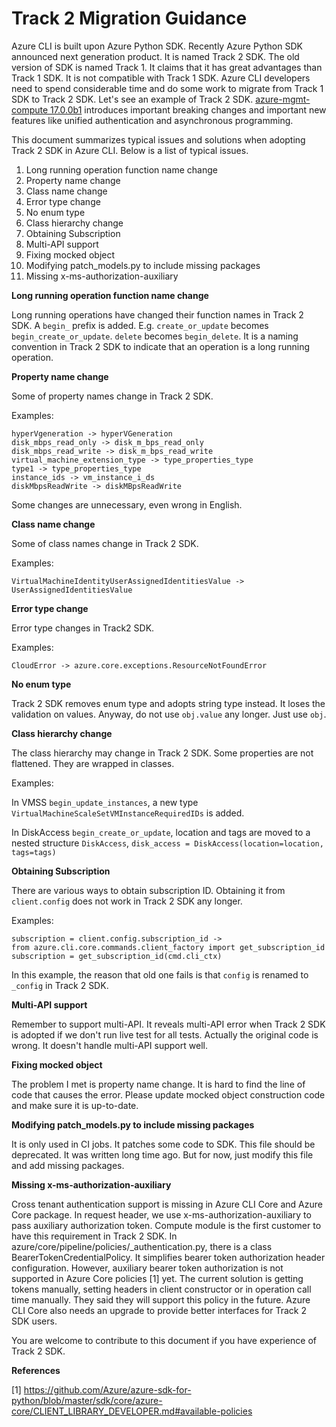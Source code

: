 # Track 2 Migration Guidance

Azure CLI is built upon Azure Python SDK. Recently Azure Python SDK announced next generation product. It is named Track 2 SDK. The old version of SDK is named Track 1. It claims that it has great advantages than Track 1 SDK. It is not compatible with Track 1 SDK. Azure CLI developers need to spend considerable time and do some work to migrate from Track 1 SDK to Track 2 SDK. Let's see an example of Track 2 SDK. [azure-mgmt-compute 17.0.0b1](https://pypi.org/project/azure-mgmt-compute/17.0.0b1/) introduces important breaking changes and important new features like unified authentication and asynchronous programming.

This document summarizes typical issues and solutions when adopting Track 2 SDK in Azure CLI. Below is a list of typical issues.

1. Long running operation function name change
2. Property name change
3. Class name change
4. Error type change
5. No enum type
6. Class hierarchy change
7. Obtaining Subscription
8. Multi-API support
9. Fixing mocked object
10. Modifying patch_models.py to include missing packages
11. Missing x-ms-authorization-auxiliary

**Long running operation function name change**

Long running operations have changed their function names in Track 2 SDK. A `begin_` prefix is added. E.g. `create_or_update` becomes `begin_create_or_update`. `delete` becomes `begin_delete`. It is a naming convention in Track 2 SDK to indicate that an operation is a long running operation.

**Property name change**

Some of property names change in Track 2 SDK.

Examples:

```
hyperVgeneration -> hyperVGeneration
disk_mbps_read_only -> disk_m_bps_read_only
disk_mbps_read_write -> disk_m_bps_read_write
virtual_machine_extension_type -> type_properties_type
type1 -> type_properties_type
instance_ids -> vm_instance_i_ds
diskMbpsReadWrite -> diskMBpsReadWrite
```

Some changes are unnecessary, even wrong in English.

**Class name change**

Some of class names change in Track 2 SDK.

Examples:

```
VirtualMachineIdentityUserAssignedIdentitiesValue -> UserAssignedIdentitiesValue
```

**Error type change**

Error type changes in Track2 SDK.

Examples:

```
CloudError -> azure.core.exceptions.ResourceNotFoundError
```

**No enum type**

Track 2 SDK removes enum type and adopts string type instead. It loses the validation on values. Anyway, do not use `obj.value` any longer. Just use `obj`.

**Class hierarchy change**

The class hierarchy may change in Track 2 SDK. Some properties are not flattened. They are wrapped in classes. 

Examples:

In VMSS `begin_update_instances`, a new type `VirtualMachineScaleSetVMInstanceRequiredIDs` is added.

In DiskAccess `begin_create_or_update`, location and tags are moved to a nested structure `DiskAccess`, `disk_access = DiskAccess(location=location, tags=tags)`

**Obtaining Subscription**

There are various ways to obtain subscription ID. Obtaining it from `client.config` does not work in Track 2 SDK any longer.

Examples:

```
subscription = client.config.subscription_id ->
from azure.cli.core.commands.client_factory import get_subscription_id
subscription = get_subscription_id(cmd.cli_ctx)
```

In this example, the reason that old one fails is that `config` is renamed to `_config` in Track 2 SDK.

**Multi-API support**

Remember to support multi-API. It reveals multi-API error when Track 2 SDK is adopted if we don't run live test for all tests. Actually the original code is wrong. It doesn't handle multi-API support well.

**Fixing mocked object**

The problem I met is property name change. It is hard to find the line of code that causes the error. Please update mocked object construction code and make sure it is up-to-date.

**Modifying patch_models.py to include missing packages**

It is only used in CI jobs. It patches some code to SDK. This file should be deprecated. It was written long time ago. But for now, just modify this file and add missing packages.

**Missing x-ms-authorization-auxiliary**

Cross tenant authentication support is missing in Azure CLI Core and Azure Core package. In request header, we use x-ms-authorization-auxiliary to pass auxiliary authorization token. Compute module is the first customer to have this requirement in Track 2 SDK. In azure/core/pipeline/policies/_authentication.py, there is a class BearerTokenCredentialPolicy. It simplifies bearer token authorization header configuration. However, auxiliary bearer token authorization is not supported in Azure Core policies [1] yet. The current solution is getting tokens manually, setting headers in client constructor or in operation call time manually. They said they will support this policy in the future. Azure CLI Core also needs an upgrade to provide better interfaces for Track 2 SDK users.

You are welcome to contribute to this document if you have experience of Track 2 SDK.

**References**

[1] https://github.com/Azure/azure-sdk-for-python/blob/master/sdk/core/azure-core/CLIENT_LIBRARY_DEVELOPER.md#available-policies

